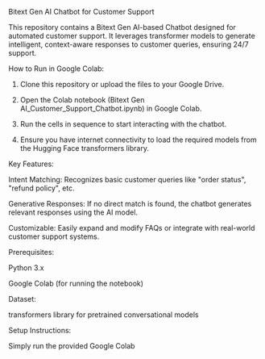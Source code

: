Bitext Gen AI Chatbot for Customer Support

This repository contains a Bitext Gen AI-based Chatbot designed for automated customer support. It leverages transformer models to generate intelligent, context-aware responses to customer queries, ensuring 24/7 support.

How to Run in Google Colab:

1. Clone this repository or upload the files to your Google Drive.


2. Open the Colab notebook (Bitext Gen AI_Customer_Support_Chatbot.ipynb) in Google Colab.


3. Run the cells in sequence to start interacting with the chatbot.


4. Ensure you have internet connectivity to load the required models from the Hugging Face transformers library.



Key Features:

Intent Matching: Recognizes basic customer queries like "order status", "refund policy", etc.

Generative Responses: If no direct match is found, the chatbot generates relevant responses using the AI model.

Customizable: Easily expand and modify FAQs or integrate with real-world customer support systems.


Prerequisites:

Python 3.x

Google Colab (for running the notebook)

Dataset:

transformers library for pretrained conversational models


Setup Instructions:

Simply run the provided Google Colab
